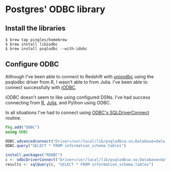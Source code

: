 # Postgres' ODBC library

## Install the libraries

    $ brew tap pingles/homebrew
    $ brew install libiodbc
    $ brew install psqlodbc --with-idobc

## Configure ODBC

Although I've been able to connect to Redshift with [unixodbc](http://www.unixodbc.org) using the psqlodbc driver from R, I wasn't able to from Julia. I've been able to connect successfully with [iODBC](http://www.iodbc.org/).

iODBC doesn't seem to like using configured DSNs. I've had success connecting from [R](http://www.r-project.org),  [Julia](http://www.julialang.org), and Python using ODBC.

In all situations I've had to connect using [ODBC's SQLDriverConnect](http://msdn.microsoft.com/en-us/library/windows/desktop/ms715433(v=vs.85).aspx) routine.

```julia
Pkg.add("ODBC")
using ODBC

ODBC.advancedconnect("Driver=/usr/local/lib/psqlodbcw.so;Database=data;Username=user;Password=pass;Server=foo.redshift.amazonaws.com;Port=5439;", driver_prompt=ODBC.SQL_DRIVER_NOPROMPT)
ODBC.query("SELECT * FROM information_schema.tables")
```

```r
install.packages("RODBC")
c <- odbcDriverConnect("Driver=/usr/local/lib/psqlodbcw.so;Database=data;Username=user;Password=pass;Server=foo.redshift.amazonaws.com;Port=5439;")
results <- sqlQuery(c, "SELECT * FROM information_schema.tables")
```
